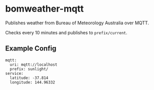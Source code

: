 # bomweather-mqtt

Publishes weather from Bureau of Meteorology Australia over MQTT.

Checks every 10 minutes and publishes to `prefix/current`.

## Example Config

```
mqtt:
  uri: mqtt://localhost
  prefix: sunlight/
service:
  latitude: -37.814
  longitude: 144.96332
```